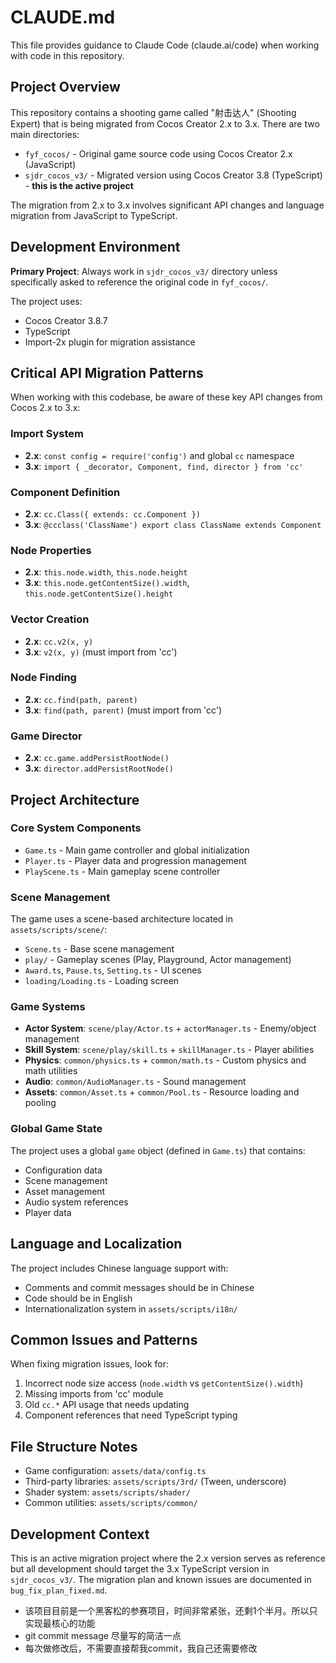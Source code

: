 # CLAUDE.md

This file provides guidance to Claude Code (claude.ai/code) when working with code in this repository.

## Project Overview

This repository contains a shooting game called "射击达人" (Shooting Expert) that is being migrated from Cocos Creator 2.x to 3.x. There are two main directories:

- `fyf_cocos/` - Original game source code using Cocos Creator 2.x (JavaScript)
- `sjdr_cocos_v3/` - Migrated version using Cocos Creator 3.8 (TypeScript) - **this is the active project**

The migration from 2.x to 3.x involves significant API changes and language migration from JavaScript to TypeScript.

## Development Environment

**Primary Project**: Always work in `sjdr_cocos_v3/` directory unless specifically asked to reference the original code in `fyf_cocos/`.

The project uses:
- Cocos Creator 3.8.7
- TypeScript
- Import-2x plugin for migration assistance

## Critical API Migration Patterns

When working with this codebase, be aware of these key API changes from Cocos 2.x to 3.x:

### Import System
- **2.x**: `const config = require('config')` and global `cc` namespace  
- **3.x**: `import { _decorator, Component, find, director } from 'cc'`

### Component Definition
- **2.x**: `cc.Class({ extends: cc.Component })`
- **3.x**: `@ccclass('ClassName') export class ClassName extends Component`

### Node Properties
- **2.x**: `this.node.width`, `this.node.height`
- **3.x**: `this.node.getContentSize().width`, `this.node.getContentSize().height`

### Vector Creation
- **2.x**: `cc.v2(x, y)`
- **3.x**: `v2(x, y)` (must import from 'cc')

### Node Finding
- **2.x**: `cc.find(path, parent)`
- **3.x**: `find(path, parent)` (must import from 'cc')

### Game Director
- **2.x**: `cc.game.addPersistRootNode()`
- **3.x**: `director.addPersistRootNode()`

## Project Architecture

### Core System Components
- `Game.ts` - Main game controller and global initialization
- `Player.ts` - Player data and progression management  
- `PlayScene.ts` - Main gameplay scene controller

### Scene Management
The game uses a scene-based architecture located in `assets/scripts/scene/`:
- `Scene.ts` - Base scene management
- `play/` - Gameplay scenes (Play, Playground, Actor management)
- `Award.ts`, `Pause.ts`, `Setting.ts` - UI scenes
- `loading/Loading.ts` - Loading screen

### Game Systems
- **Actor System**: `scene/play/Actor.ts` + `actorManager.ts` - Enemy/object management
- **Skill System**: `scene/play/skill.ts` + `skillManager.ts` - Player abilities
- **Physics**: `common/physics.ts` + `common/math.ts` - Custom physics and math utilities
- **Audio**: `common/AudioManager.ts` - Sound management
- **Assets**: `common/Asset.ts` + `common/Pool.ts` - Resource loading and pooling

### Global Game State
The project uses a global `game` object (defined in `Game.ts`) that contains:
- Configuration data
- Scene management
- Asset management  
- Audio system references
- Player data

## Language and Localization

The project includes Chinese language support with:
- Comments and commit messages should be in Chinese
- Code should be in English
- Internationalization system in `assets/scripts/i18n/`

## Common Issues and Patterns

When fixing migration issues, look for:
1. Incorrect node size access (`node.width` vs `getContentSize().width`)
2. Missing imports from 'cc' module
3. Old `cc.*` API usage that needs updating
4. Component references that need TypeScript typing

## File Structure Notes

- Game configuration: `assets/data/config.ts`
- Third-party libraries: `assets/scripts/3rd/` (Tween, underscore)
- Shader system: `assets/scripts/shader/`
- Common utilities: `assets/scripts/common/`

## Development Context

This is an active migration project where the 2.x version serves as reference but all development should target the 3.x TypeScript version in `sjdr_cocos_v3/`. The migration plan and known issues are documented in `bug_fix_plan_fixed.md`.
- 该项目目前是一个黑客松的参赛项目，时间非常紧张，还剩1个半月。所以只实现最核心的功能
- git commit message 尽量写的简洁一点
- 每次做修改后，不需要直接帮我commit，我自己还需要修改